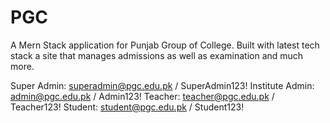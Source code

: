 # PGC
A Mern Stack application for Punjab Group of College. Built with latest tech stack a site that manages admissions as well as examination and much more.

Super Admin: superadmin@pgc.edu.pk / SuperAdmin123!
Institute Admin: admin@pgc.edu.pk / Admin123!
Teacher: teacher@pgc.edu.pk / Teacher123!
Student: student@pgc.edu.pk / Student123!